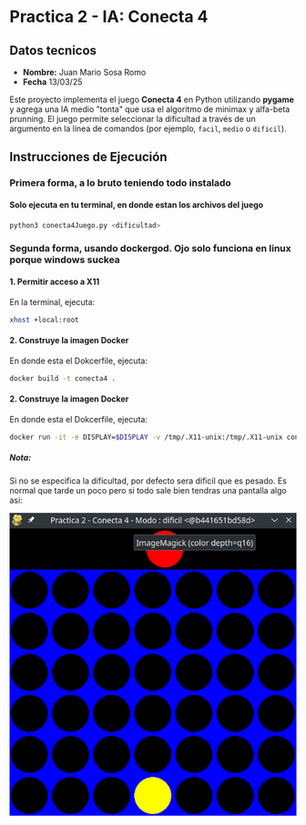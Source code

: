 # Practica 2 - IA: Conecta 4

## Datos tecnicos 
- **Nombre:** Juan Mario Sosa Romo
- **Fecha** 13/03/25

Este proyecto implementa el juego **Conecta 4** en Python utilizando **pygame** y agrega una IA medio "tonta" que usa el algoritmo de minimax y alfa-beta prunning. El juego permite seleccionar la dificultad a través de un argumento en la línea de comandos (por ejemplo, `facil`, `medio` o `dificil`).

## Instrucciones de Ejecución

### Primera forma, a lo bruto teniendo todo instalado

#### Solo ejecuta en tu terminal, en donde estan los archivos del juego
```bash
python3 conecta4Juego.py <dificultad>
```

### Segunda forma, usando dockergod. Ojo solo funciona en linux porque windows suckea

#### 1. Permitir acceso a X11
En la terminal, ejecuta:
```bash
xhost +local:root
```

#### 2. Construye la imagen Docker
En donde esta el Dokcerfile, ejecuta:
```bash
docker build -t conecta4 .
```

#### 2. Construye la imagen Docker
En donde esta el Dokcerfile, ejecuta:
```bash
docker run -it -e DISPLAY=$DISPLAY -v /tmp/.X11-unix:/tmp/.X11-unix conecta4 <difficultad>
```

##### Nota:

Si no se especifica la dificultad, por defecto sera dificil que es pesado. Es normal que tarde un poco pero si todo sale bien tendras una pantalla algo asi: 

![Descripción de la imagen](util/Screenshot_20250313_013023.png)

